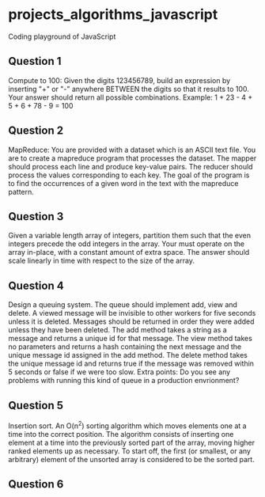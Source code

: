 # projects_algorithms_javascript
Coding playground of JavaScript

## Question 1
Compute to 100: Given the digits 123456789, build an expression by inserting "+" or "-" anywhere BETWEEN the digits so that it results to 100.
Your answer should return all possible combinations.
Example: 1 + 23 - 4 + 5 + 6 + 78 - 9 = 100

## Question 2
MapReduce: You are provided with a dataset which is an ASCII text file. You are to create a mapreduce program that processes the dataset. The mapper should process each line and produce key-value pairs. The reducer should process the values corresponding to each key. The goal of the program is to find the occurrences of a given word in the text with the mapreduce pattern.

## Question 3
Given a variable length array of integers, partition them such that the even integers precede the odd integers in the array. Your must operate on the array in-place, with a constant amount of extra space. The answer should scale linearly in time with respect to the size of the array.

## Question 4
Design a queuing system. The queue should implement add, view and delete. A viewed message will be invisible to other workers for five seconds unless it is deleted. Messages should be returned in order they were added unless they have been deleted. The add method takes a string as a message and returns a unique id for that message. The view method takes no parameters and returns a hash containing the next message and the unique message id assigned in the add method. The delete method takes the unique message id and returns true if the message was removed within 5 seconds or false if we were too slow. Extra points: Do you see any problems with running this kind of queue in a production envrionment?

## Question 5
Insertion sort. An O(n<sup>2</sup>) sorting algorithm which moves elements one at a time into the correct position. The algorithm consists of inserting one element at a time into the previously sorted part of the array, moving higher ranked elements up as necessary. To start off, the first (or smallest, or any arbitrary) element of the unsorted array is considered to be the sorted part.

## Question 6
